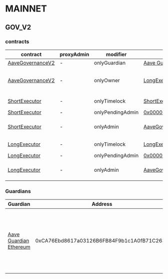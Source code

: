# MAINNET 
## GOV_V2 
### contracts
| contract |proxyAdmin |modifier |permission owner |functions |
|----------|----------|----------|----------|----------|
|  [AaveGovernanceV2](https://etherscan.io/address/0xEC568fffba86c094cf06b22134B23074DFE2252c) |  - |  onlyGuardian |  [Aave Guardian Ethereum](https://etherscan.io/address/0xCA76Ebd8617a03126B6FB84F9b1c1A0fB71C2633) |  cancel, __abdicate | |--------|--------|--------|--------|--------|
|  [AaveGovernanceV2](https://etherscan.io/address/0xEC568fffba86c094cf06b22134B23074DFE2252c) |  - |  onlyOwner |  [LongExecutor](https://etherscan.io/address/0x79426A1c24B2978D90d7A5070a46C65B07bC4299) |  setGovernanceStrategy, setVotingDelay, authorizeExecutors, unauthorizeExecutors | |--------|--------|--------|--------|--------|
|  [ShortExecutor](https://etherscan.io/address/0xEE56e2B3D491590B5b31738cC34d5232F378a8D5) |  - |  onlyTimelock |  [ShortExecutor](https://etherscan.io/address/0xEE56e2B3D491590B5b31738cC34d5232F378a8D5) |  setDelay, setPendingAdmin | |--------|--------|--------|--------|--------|
|  [ShortExecutor](https://etherscan.io/address/0xEE56e2B3D491590B5b31738cC34d5232F378a8D5) |  - |  onlyPendingAdmin |  [0x0000000000000000000000000000000000000000](https://etherscan.io/address/0x0000000000000000000000000000000000000000) |  acceptAdmin | |--------|--------|--------|--------|--------|
|  [ShortExecutor](https://etherscan.io/address/0xEE56e2B3D491590B5b31738cC34d5232F378a8D5) |  - |  onlyAdmin |  [AaveGovernanceV2](https://etherscan.io/address/0xEC568fffba86c094cf06b22134B23074DFE2252c) |  queueTransaction, cancelTransaction, executeTransaction | |--------|--------|--------|--------|--------|
|  [LongExecutor](https://etherscan.io/address/0x79426A1c24B2978D90d7A5070a46C65B07bC4299) |  - |  onlyTimelock |  [LongExecutor](https://etherscan.io/address/0x79426A1c24B2978D90d7A5070a46C65B07bC4299) |  setDelay, setPendingAdmin | |--------|--------|--------|--------|--------|
|  [LongExecutor](https://etherscan.io/address/0x79426A1c24B2978D90d7A5070a46C65B07bC4299) |  - |  onlyPendingAdmin |  [0x0000000000000000000000000000000000000000](https://etherscan.io/address/0x0000000000000000000000000000000000000000) |  acceptAdmin | |--------|--------|--------|--------|--------|
|  [LongExecutor](https://etherscan.io/address/0x79426A1c24B2978D90d7A5070a46C65B07bC4299) |  - |  onlyAdmin |  [AaveGovernanceV2](https://etherscan.io/address/0xEC568fffba86c094cf06b22134B23074DFE2252c) |  queueTransaction, cancelTransaction, executeTransaction | |--------|--------|--------|--------|--------|

### Guardians 
| Guardian |Address |Owners |
|----------|----------|----------|
|  [Aave Guardian Ethereum](https://etherscan.io/address/0xCA76Ebd8617a03126B6FB84F9b1c1A0fB71C2633) |  0xCA76Ebd8617a03126B6FB84F9b1c1A0fB71C2633 |  [0xB43fAaD03f85A4Ac18B11d2e3F0397D18535e707](https://etherscan.io/address/0xB43fAaD03f85A4Ac18B11d2e3F0397D18535e707), [0x911716aaE8745F38Bf91A639eF641B1f3ce3Ac39](https://etherscan.io/address/0x911716aaE8745F38Bf91A639eF641B1f3ce3Ac39), [0x329c54289Ff5D6B7b7daE13592C6B1EDA1543eD4](https://etherscan.io/address/0x329c54289Ff5D6B7b7daE13592C6B1EDA1543eD4), [0xe5d453700d99296c2c085B8119BD6c152Cf63FA6](https://etherscan.io/address/0xe5d453700d99296c2c085B8119BD6c152Cf63FA6), [0xF1ba2231F373CffD47641540CfaEB1f21E50659B](https://etherscan.io/address/0xF1ba2231F373CffD47641540CfaEB1f21E50659B), [0x4C30E33758216aD0d676419c21CB8D014C68099f](https://etherscan.io/address/0x4C30E33758216aD0d676419c21CB8D014C68099f), [0x936CD9654271083cCF93A975919Da0aB3Bc99EF3](https://etherscan.io/address/0x936CD9654271083cCF93A975919Da0aB3Bc99EF3), [0xf71fc92e2949ccF6A5Fd369a0b402ba80Bc61E02](https://etherscan.io/address/0xf71fc92e2949ccF6A5Fd369a0b402ba80Bc61E02), [0x9343dcB6A3A523510F3499004D8aa595Baa25bc5](https://etherscan.io/address/0x9343dcB6A3A523510F3499004D8aa595Baa25bc5), [0x2BEDd8645B407B3B6447fbC09B269eC7a5794606](https://etherscan.io/address/0x2BEDd8645B407B3B6447fbC09B269eC7a5794606) | |--------|--------|--------|

